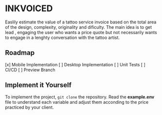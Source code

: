 # INKVOICED

Easlily estimate the value of a tattoo service invoice based on the total area of the design, complexity, originality and dificulty.
The main idea is to get lead , engaging the user who wants a price quote but not necessarily wants to engage in a lenghty conversation with the tattoo artist.

## Roadmap
[x] Mobile Implementation
[ ] Desktop Implementation
[ ] Unit Tests
[ ] CI/CD
[ ] Preview Branch

## Implement it Yourself

To implement the project, ``` git clone ``` the repository. Read the **example.env** file to understand each variable and adjust them acconding to the price practiced by your client.